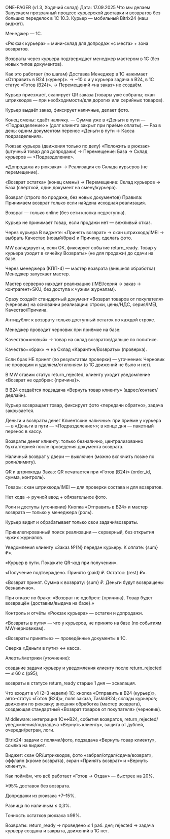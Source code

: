 ONE-PAGER (v1.3, Ходячий склад)
Дата: 17.09.2025
Что мы делаем
Запускаем прозрачный процесс курьерской доставки и возвратов без больших переделок в 1С 10.3.
Курьер — мобильный Bitrix24 (наш виджет).


Менеджер — 1С.


«Рюкзак курьера» = мини-склад для допродаж «с места» + зона возвратов.


Возвраты через курьера подтверждает менеджер мастером в 1С (без новых типов документов).



Как это работает (по шагам)
Доставка
Менеджер в 1С нажимает «Отправить в B24 (курьер)».
 → ~10 с и у курьера задача в B24, в 1С статус «Готов (B24)».
 → Перемещений «на заказ» не создаём.


Курьер приезжает, сканирует QR заказа (товары уже собраны; скан штрихкодов — при необходимости/для дорогих или серийных товаров).


Курьер выдаёт заказ, фиксирует наличные, делает фото.


Конец смены: сдаёт наличку.
 — Сумма уже в «Деньги в пути — <Подразделение>» (долг клиента закрыт при приёме оплаты).
 — Раз в день: одним документом перенос «Деньги в пути → Касса подразделения».


Рюкзак курьера (движения только по делу)
«Положить в рюкзак» (штучный товар для допродажи) → Перемещение: База → Склад курьеров — <Подразделение>.


«Допродажа из рюкзака» → Реализация со Склада курьеров (не перемещение).


«Возврат остатка» (конец смены) → Перемещение: Склад курьеров → База (свёрткой, один документ на смену/курьера).



Возврат (строго по продаже, без новых документов)
Правила:
Принимаем возврат только если найдена исходная реализация.


Возврат — только online (без сети кнопка недоступна).


Курьер не принимает товар, если продажи нет — вежливый отказ.


Через курьера
В виджете: «Принять возврат» → скан штрихкода/IMEI → выбрать Качество (новый/брак) и Причину, сделать фото.


MW валидирует и, если ОК, фиксирует событие return_ready. Товар у курьера уходит в «ячейку Возвраты» (не для продажи) до сдачи на базе.


Через менеджера (КПП-4) — мастер возврата (внешняя обработка)
Менеджер запускает мастер.


Мастер серверно находит реализацию (IMEI/серия → заказ → контрагент+SKU, без доступа к чужим журналам).


Сразу создаёт стандартный документ «Возврат товаров от покупателя» (черновик) на основании реализации: строки, цены/НДС, серия/IMEI, Качество/Причина.


Антидубли: к возврату только доступный остаток по каждой строке.


Менеджер проводит черновик при приёмке на базе:


Качество=«новый» → товар на склад возвратов/дальше по политике.


Качество=«брак» → на Склад «Карантин/Возвраты» (проверка).


Если брак НЕ принят (по результатам проверки) — уточнение:
Черновик не проводим и удаляем/отклоняем (в 1С движений не было и нет).


В MW ставим статус return_rejected, клиенту уходит уведомление «Возврат не одобрен: {причина}».


В B24 создаётся подзадача «Вернуть товар клиенту» (адрес/контакт/дедлайн).


Курьер возвращает товар, фиксирует фото «передачи обратно», задача закрывается.



Деньги и возвраты денег
Клиентские наличные: при приёме у курьера — в «Деньги в пути — <Подразделение>»; в конце дня — пакетный перенос в кассу.


Возвраты денег клиенту: только безналично, централизованно бухгалтерией после проведения документа возврата.


Наличный возврат у двери — выключен (можно включить позже по роли/лимиту).



QR и штрихкоды
Заказ: QR печатается при «Готов (B24)» (order_id, сумма, контроль).


Товары: скан штрихкода/IMEI — для проверки состава и для возвратов.


Нет кода → ручной ввод + обязательное фото.



Роли и доступы (уточнение)
Кнопка «Отправить в B24» и мастер возврата — только у менеджера (роль).


Курьер видит и обрабатывает только свои задачи/возвраты.


Привилегированный поиск реализации — серверный, без открытия чужих журналов.



Уведомления клиенту
«Заказ №{N} передан курьеру. К оплате: {sum} ₽».


«Курьер в пути. Покажите QR-код при получении».


«Получение подтверждено. Принято {paid} ₽. Остаток: {rest} ₽».


«Возврат принят. Сумма к возврату: {sum} ₽. Деньги будут возвращены безналично».


При отказе по браку: «Возврат не одобрен: {причина}. Товар будет возвращён {доставим/выдача на базе}.»



Контроль и отчёты
«Рюкзак курьера» — остатки и допродажи.


«Возвраты в пути» — что у курьеров, не принято на базе (по событиям MW/черновикам).


«Возвраты принятые» — проведённые документы в 1С.


Сверка «Деньги в пути» ↔ касса.


Алерты/метрики (уточнение):


создание задачи курьеру и уведомления клиенту после return_rejected — ≤ 60 с (p95);


возвраты в статусе return_ready старше 1 дня — эскалация.



Что входит в v1 (2–3 недели)
1С: кнопка «Отправить в B24 (курьер)», авто-статус «Готов (B24)», поля заказа, TaskIdB24; склады курьеров; движения по рюкзаку; внешняя обработка (мастер возврата), создающая стандартный «Возврат товаров от покупателя» (черновик).


Middleware: интеграция 1С↔B24, события возвратов, return_rejected/уведомления/подзадача «Вернуть клиенту», защита от дублей, очереди/ретраи, логи.


Bitrix24: задачи с полями/фото, подзадача «Вернуть товар клиенту», ссылка на виджет.


Виджет: скан QR/штрихкодов, фото «забрал/отдал/сдача/возврат», оффлайн (кроме возврата), экран «Принять возврат» и «Вернуть клиенту».



Как поймём, что всё работает
«Готов → Отдан» — быстрее на 20%.


≥95% доставок без возврата.


Допродажи из рюкзака +7–15%.


Разница по наличным ≤ 0,3%.


Точность остатков рюкзака ≥98%.


Возвраты: return_ready → проведено ≤ 1 раб. дня; rejected → задача курьеру создана и закрыта, движений в 1С нет.

